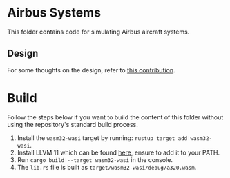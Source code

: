# Airbus Systems

This folder contains code for simulating Airbus aircraft systems.

## Design

For some thoughts on the design, refer to [this contribution](https://github.com/davidwalschots/rfcs/blob/systems-design/text/000-systems-design.md).

# Build

Follow the steps below if you want to build the content of this folder without using the repository's standard build process.

1. Install the `wasm32-wasi` target by running: `rustup target add wasm32-wasi`.
2. Install LLVM 11 which can be found [here](https://releases.llvm.org/download.html), ensure to add it to your PATH.
3. Run `cargo build --target wasm32-wasi` in the console.
4. The `lib.rs` file is built as `target/wasm32-wasi/debug/a320.wasm`.
